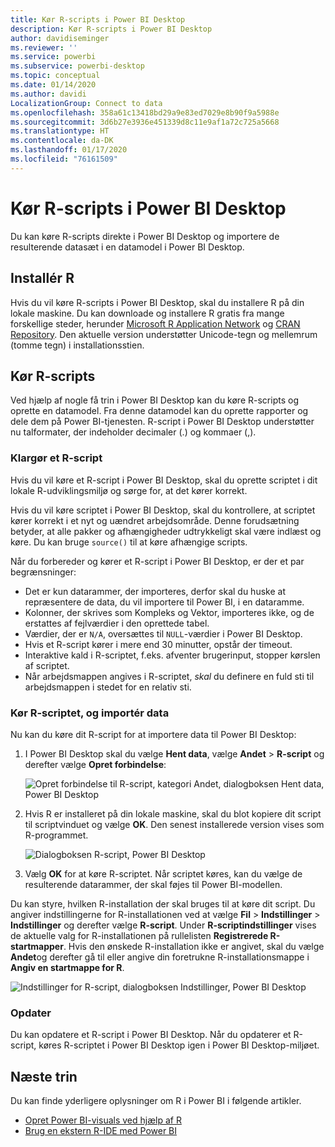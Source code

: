 ```yaml
---
title: Kør R-scripts i Power BI Desktop
description: Kør R-scripts i Power BI Desktop
author: davidiseminger
ms.reviewer: ''
ms.service: powerbi
ms.subservice: powerbi-desktop
ms.topic: conceptual
ms.date: 01/14/2020
ms.author: davidi
LocalizationGroup: Connect to data
ms.openlocfilehash: 358a61c13418bd29a9e83ed7029e8b90f9a5988e
ms.sourcegitcommit: 3d6b27e3936e451339d8c11e9af1a72c725a5668
ms.translationtype: HT
ms.contentlocale: da-DK
ms.lasthandoff: 01/17/2020
ms.locfileid: "76161509"
---
```

# <a name="run-r-scripts-in-power-bi-desktop"></a>Kør R-scripts i Power BI Desktop

Du kan køre R-scripts direkte i Power BI Desktop og importere de resulterende datasæt i en datamodel i Power BI Desktop.

## <a name="install-r"></a>Installér R

Hvis du vil køre R-scripts i Power BI Desktop, skal du installere R på din lokale maskine. Du kan downloade og installere R gratis fra mange forskellige steder, herunder [Microsoft R Application Network](https://mran.revolutionanalytics.com/download/) og [CRAN Repository](https://cran.r-project.org/bin/windows/base/). Den aktuelle version understøtter Unicode-tegn og mellemrum (tomme tegn) i installationsstien.

## <a name="run-r-scripts"></a>Kør R-scripts

Ved hjælp af nogle få trin i Power BI Desktop kan du køre R-scripts og oprette en datamodel. Fra denne datamodel kan du oprette rapporter og dele dem på Power BI-tjenesten. R-script i Power BI Desktop understøtter nu talformater, der indeholder decimaler (.) og kommaer (,).

### <a name="prepare-an-r-script"></a>Klargør et R-script

Hvis du vil køre et R-script i Power BI Desktop, skal du oprette scriptet i dit lokale R-udviklingsmiljø og sørge for, at det kører korrekt.

Hvis du vil køre scriptet i Power BI Desktop, skal du kontrollere, at scriptet kører korrekt i et nyt og uændret arbejdsområde. Denne forudsætning betyder, at alle pakker og afhængigheder udtrykkeligt skal være indlæst og køre. Du kan bruge `source()` til at køre afhængige scripts.

Når du forbereder og kører et R-script i Power BI Desktop, er der et par begrænsninger:

* Det er kun datarammer, der importeres, derfor skal du huske at repræsentere de data, du vil importere til Power BI, i en dataramme.
* Kolonner, der skrives som Kompleks og Vektor, importeres ikke, og de erstattes af fejlværdier i den oprettede tabel.
* Værdier, der er `N/A`, oversættes til `NULL`-værdier i Power BI Desktop.
* Hvis et R-script kører i mere end 30 minutter, opstår der timeout.
* Interaktive kald i R-scriptet, f.eks. afventer brugerinput, stopper kørslen af scriptet.
* Når arbejdsmappen angives i R-scriptet, *skal* du definere en fuld sti til arbejdsmappen i stedet for en relativ sti.

### <a name="run-your-r-script-and-import-data"></a>Kør R-scriptet, og importér data

Nu kan du køre dit R-script for at importere data til Power BI Desktop:

1. I Power BI Desktop skal du vælge **Hent data**, vælge **Andet** > **R-script** og derefter vælge **Opret forbindelse**:

    ![Opret forbindelse til R-script, kategori Andet, dialogboksen Hent data, Power BI Desktop](media/desktop-r-scripts/r-scripts-1.png)

2. Hvis R er installeret på din lokale maskine, skal du blot kopiere dit script til scriptvinduet og vælge **OK**. Den senest installerede version vises som R-programmet.

    ![Dialogboksen R-script, Power BI Desktop](media/desktop-r-scripts/r-scripts-2.png)

3. Vælg **OK** for at køre R-scriptet. Når scriptet køres, kan du vælge de resulterende datarammer, der skal føjes til Power BI-modellen.

Du kan styre, hvilken R-installation der skal bruges til at køre dit script. Du angiver indstillingerne for R-installationen ved at vælge **Fil** > **Indstillinger** > **Indstillinger** og derefter vælge **R-script**. Under **R-scriptindstillinger** vises de aktuelle valg for R-installationen på rullelisten **Registrerede R-startmapper**. Hvis den ønskede R-installation ikke er angivet, skal du vælge **Andet**og derefter gå til eller angive din foretrukne R-installationsmappe i **Angiv en startmappe for R**.

![Indstillinger for R-script, dialogboksen Indstillinger, Power BI Desktop](media/desktop-r-scripts/r-scripts-4.png)

### <a name="refresh"></a>Opdater

Du kan opdatere et R-script i Power BI Desktop. Når du opdaterer et R-script, køres R-scriptet i Power BI Desktop igen i Power BI Desktop-miljøet.

## <a name="next-steps"></a>Næste trin

Du kan finde yderligere oplysninger om R i Power BI i følgende artikler.

* [Opret Power BI-visuals ved hjælp af R](desktop-r-visuals.md)
* [Brug en ekstern R-IDE med Power BI](desktop-r-ide.md)
